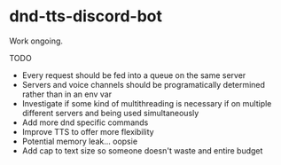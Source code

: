 # dnd-tts-discord-bot
Work ongoing.

TODO
- Every request should be fed into a queue on the same server
- Servers and voice channels should be programatically determined rather than in an env var
- Investigate if some kind of multithreading is necessary if on multiple different servers and being used simultaneously
- Add more dnd specific commands
- Improve TTS to offer more flexibility
- Potential memory leak... oopsie
- Add cap to text size so someone doesn't waste and entire budget
